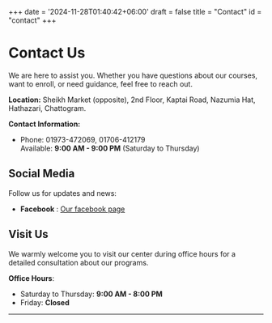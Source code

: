 +++
date = '2024-11-28T01:40:42+06:00'
draft = false
title = "Contact"
id = "contact"
+++

# Contact Us

We are here to assist you. Whether you have questions about our courses, want to enroll, or need guidance, feel free to reach out.

**Location:**
Sheikh Market (opposite), 2nd Floor, Kaptai Road, Nazumia Hat, Hathazari, Chattogram.

**Contact Information:**
- Phone: 01973-472069, 01706-412179   
Available: **9:00 AM - 9:00 PM** (Saturday to Thursday)



## Social Media  
Follow us for updates and news:  
- **Facebook** : [Our facebook page](https://www.facebook.com/profile.php?id=61563992409030)  

## Visit Us  
We warmly welcome you to visit our center during office hours for a detailed consultation about our programs.  

**Office Hours**:  
- Saturday to Thursday: **9:00 AM - 8:00 PM**  
- Friday: **Closed**  

---


